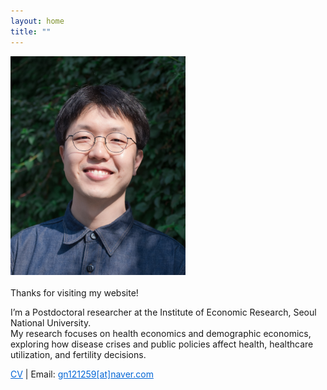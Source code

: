```yaml
---
layout: home
title: ""
---
```


<img src="/assets/profile4.jpg" alt="Profile Photo"
     width="280" height="350"
     style="display: block; margin-bottom: 20px;">

Thanks for visiting my website!

I’m a Postdoctoral researcher at the Institute of Economic Research, Seoul National University.  
My research focuses on health economics and demographic economics, exploring how disease crises and public policies affect health, healthcare utilization, and fertility decisions.

<a href="/assets/InhyukHwang_CV.pdf" download style="text-decoration: underline; color: #0366d6;">CV</a> <span>|</span> Email: <a href="mailto:gn121259@naver.com" style="text-decoration: underline; color: #0366d6;">gn121259[at]naver.com</a>

<!--
<div style="display: flex; gap: 12px; margin-top: 20px;">

  <a href="mailto:gn121259@naver.com" style="display: inline-block; padding: 8px 16px;
    background-color: #0366d6; color: white; text-decoration: none; border-radius: 6px;">
    Email
  </a>

  <a href="/assets/InhyukHwang_CV.pdf" download
    style="display: inline-block; padding: 8px 16px;
    background-color: #0366d6; color: white; text-decoration: none; border-radius: 6px;">
    CV
  </a>

</div>
--> 

<!--For more details, please check my [CV](https://www.dropbox.com/scl/fi/7uq42ccgo7codcf527rxw/CV_InhyukHwang.pdf?rlkey=cbzqmvc3qq0hn5flkxiqqio09&st=m0jxd2yk&dl=0).  
You can contact me at [gn121259@naver.com](mailto:gn121259@naver.com).--> 
